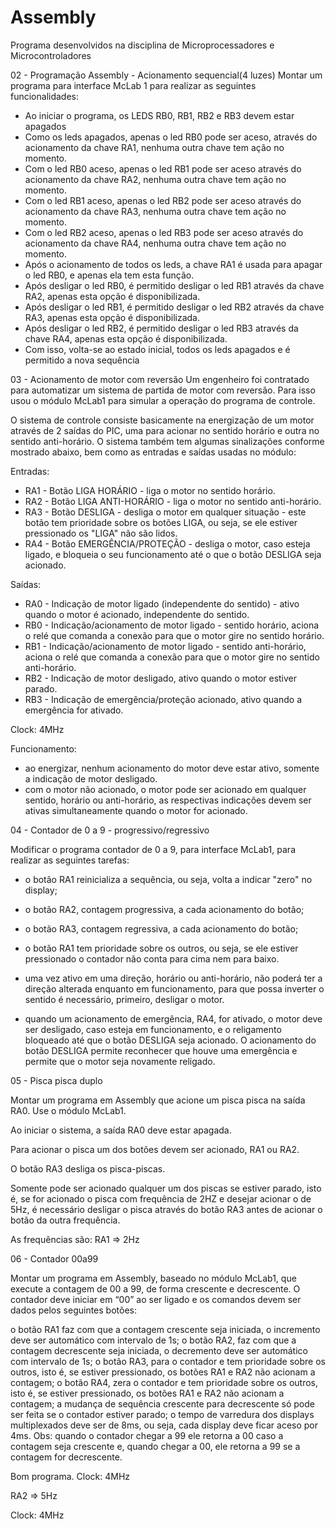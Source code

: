 # Assembly
Programa desenvolvidos na disciplina de Microprocessadores e Microcontroladores

02 - Programação Assembly - Acionamento sequencial(4 luzes)
Montar um programa para interface McLab 1 para realizar as seguintes funcionalidades:
- Ao iniciar o programa, os LEDS RB0, RB1, RB2 e RB3 devem estar apagados
- Como os leds apagados, apenas o led RB0 pode ser aceso, através do acionamento da chave RA1, nenhuma outra chave tem ação no momento.
- Com o led RB0 aceso, apenas o led RB1 pode ser aceso através do acionamento da chave RA2, nenhuma outra chave tem ação no momento.
- Com o led RB1 aceso, apenas o led RB2 pode ser aceso através do acionamento da chave RA3, nenhuma outra chave tem ação no momento.
- Com o led RB2 aceso, apenas o led RB3 pode ser aceso através do acionamento da chave RA4, nenhuma outra chave tem ação no momento.
- Após o acionamento de todos os leds, a chave RA1 é usada para apagar o led RB0, e apenas ela tem esta função.
- Após desligar o led RB0, é permitido desligar o led RB1 através da chave RA2, apenas esta opção é disponibilizada.
- Após desligar o led RB1, é permitido desligar o led RB2 através da chave RA3, apenas esta opção é disponibilizada.
- Após desligar o led RB2, é permitido desligar o led RB3 através da chave RA4, apenas esta opção é disponibilizada.
- Com isso, volta-se ao estado inicial, todos os leds apagados e é permitido a nova sequência

03 - Acionamento de motor com reversão
Um engenheiro foi contratado para automatizar um sistema de partida de motor com reversão. Para isso usou o módulo McLab1 para simular a operação do programa de controle.

O sistema de controle consiste basicamente na energização de um motor através de 2 saídas do PIC, uma para acionar no sentido horário e outra no sentido anti-horário. O sistema também tem algumas sinalizações conforme mostrado abaixo, bem como as entradas e saídas usadas no módulo:

Entradas:
- RA1 - Botão LIGA HORÁRIO - liga o motor no sentido horário.
- RA2 - Botão LIGA ANTI-HORÁRIO - liga o motor no sentido anti-horário.
- RA3 - Botão DESLIGA - desliga o motor em qualquer situação - este botão tem prioridade sobre os botões LIGA, ou seja, se ele estiver pressionado os "LIGA" não são lidos.
- RA4 - Botão EMERGÊNCIA/PROTEÇÃO - desliga o motor, caso esteja ligado, e bloqueia o seu funcionamento até o que o botão DESLIGA seja acionado.

Saídas:
- RA0 - Indicação de motor ligado (independente do sentido) - ativo quando o motor é acionado, independente do sentido.
- RB0 - Indicação/acionamento de motor ligado - sentido horário, aciona o relé que comanda a conexão para que o motor gire no sentido horário.
- RB1 - Indicação/acionamento de motor ligado - sentido anti-horário, aciona o relé que comanda a conexão para que o motor gire no sentido anti-horário.
- RB2 - Indicação de motor desligado, ativo quando o motor estiver parado.
- RB3 - Indicação de emergência/proteção acionado, ativo quando a emergência for ativado.

Clock: 4MHz

Funcionamento:
- ao energizar, nenhum acionamento do motor deve estar ativo, somente a indicação de motor desligado.
- com o motor não acionado, o motor pode ser acionado em qualquer sentido, horário ou anti-horário, as respectivas indicações devem ser ativas simultaneamente quando o motor for acionado.


04 - Contador de 0 a 9 - progressivo/regressivo 

Modificar o programa contador de 0 a 9, para interface McLab1, para realizar as seguintes tarefas:
- o botão RA1 reinicializa a sequência, ou seja, volta a indicar "zero" no display;
- o botão RA2, contagem progressiva, a cada acionamento do botão;
- o botão RA3, contagem regressiva, a cada acionamento do botão;
- o botão RA1 tem prioridade sobre os outros, ou seja, se ele estiver pressionado o contador não conta para cima nem para baixo.
- uma vez ativo em uma direção, horário ou anti-horário, não poderá ter a direção alterada enquanto em funcionamento, para que possa inverter o sentido é necessário, primeiro, desligar o motor.

- quando um acionamento de emergência, RA4, for ativado, o motor deve ser desligado, caso esteja em funcionamento, e o religamento bloqueado até que o botão DESLIGA seja acionado. O acionamento do botão DESLIGA permite reconhecer que houve uma emergência e permite que o motor seja novamente religado.

05 - Pisca pisca duplo

Montar um programa em Assembly que acione um pisca pisca na saída RA0. Use o módulo McLab1.

Ao iniciar o sistema, a saída RA0 deve estar apagada.

Para acionar o pisca um dos botões devem ser acionado, RA1 ou RA2.

O botão RA3 desliga os pisca-piscas.

Somente pode ser acionado qualquer um dos piscas se estiver parado, isto é, se for acionado o pisca com frequência de 2HZ e desejar acionar o de 5Hz, é necessário desligar o pisca através do botão RA3 antes de acionar o botão da outra frequência.

As frequências são:
RA1 => 2Hz

06 - Contador 00a99

Montar um programa em Assembly, baseado no módulo McLab1, que execute a contagem de 00 a 99, de  forma crescente e decrescente. O contador deve iniciar em “00” ao ser ligado e os comandos  devem ser dados pelos seguintes botões:

o botão RA1 faz com que a contagem crescente seja iniciada, o incremento deve ser automático com intervalo de 1s;
o botão RA2, faz com que a contagem decrescente seja iniciada, o decremento deve ser automático com intervalo de 1s;
o botão RA3, para o contador e tem prioridade sobre os outros, isto é, se estiver pressionado, os botões RA1 e RA2 não acionam a contagem;
o botão RA4, zera o contador e tem prioridade sobre os outros, isto é, se estiver pressionado, os botões RA1 e RA2 não acionam a contagem;
a mudança de sequência crescente para decrescente só pode ser feita se o contador estiver parado;
o tempo de varredura dos displays multiplexados deve ser de 8ms, ou seja, cada display deve ficar aceso por 4ms.
Obs: quando o contador chegar a 99 ele retorna a 00 caso a contagem seja crescente e, quando chegar a 00, ele retorna a 99 se a contagem for decrescente.

Bom programa.
Clock: 4MHz

RA2 => 5Hz

Clock: 4MHz
